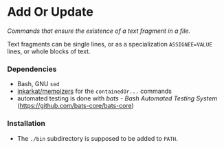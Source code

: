 # Add Or Update

_Commands that ensure the existence of a text fragment in a file._

Text fragments can be single lines, or as a specialization `ASSIGNEE=VALUE` lines, or whole blocks of text.

### Dependencies

* Bash, GNU `sed`
* [inkarkat/memoizers](https://github.com/inkarkat/memoizers) for the `containedOr...` commands
* automated testing is done with _bats - Bash Automated Testing System_ (https://github.com/bats-core/bats-core)

### Installation

* The `./bin` subdirectory is supposed to be added to `PATH`.
